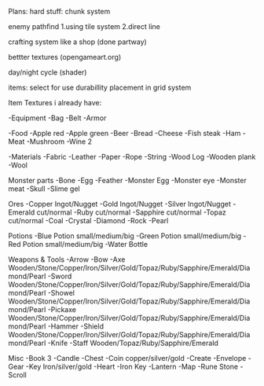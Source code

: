 Plans:
hard stuff:
    chunk system

  enemy pathfind
    1.using tile system
    2.direct line

  crafting system like a shop (done partway)
  
  bettter textures (opengameart.org)
  
  day/night cycle (shader)

items:
  select for use
  durabillity
  placement in grid system
  
Item Textures i already have:

  -Equipment
    -Bag
    -Belt
    -Armor
    
  -Food
    -Apple red
    -Apple green
    -Beer
    -Bread
    -Cheese
    -Fish steak
    -Ham
    -Meat
    -Mushroom
    -Wine 2
    
  -Materials
    -Fabric
    -Leather
    -Paper
    -Rope
    -String
    -Wood Log
    -Wooden plank
    -Wool
    
  Monster parts
    -Bone
    -Egg
    -Feather
    -Monster Egg
    -Monster eye
    -Monster meat
    -Skull
    -Slime gel
    
  Ores
    -Copper Ingot/Nugget
    -Gold Ingot/Nugget
    -Silver Ingot/Nugget
    -Emerald cut/normal
    -Ruby cut/normal
    -Sapphire cut/normal
    -Topaz cut/normal
    -Coal
    -Crystal
    -Diamond
    -Rock
    -Pearl
    
  Potions
    -Blue Potion small/medium/big
    -Green Potion small/medium/big
    -Red Potion small/medium/big
    -Water Bottle
  
  Weapons & Tools
    -Arrow
    -Bow
    -Axe Wooden/Stone/Copper/Iron/Silver/Gold/Topaz/Ruby/Sapphire/Emerald/Diamond/Pearl
    -Sword Wooden/Stone/Copper/Iron/Silver/Gold/Topaz/Ruby/Sapphire/Emerald/Diamond/Pearl
    -Showel Wooden/Stone/Copper/Iron/Silver/Gold/Topaz/Ruby/Sapphire/Emerald/Diamond/Pearl
    -Pickaxe Wooden/Stone/Copper/Iron/Silver/Gold/Topaz/Ruby/Sapphire/Emerald/Diamond/Pearl
    -Hammer
    -Shield Wooden/Stone/Copper/Iron/Silver/Gold/Topaz/Ruby/Sapphire/Emerald/Diamond/Pearl
    -Knife
    -Staff Wooden/Topaz/Ruby/Sapphire/Emerald
    
  Misc
    -Book 3
    -Candle
    -Chest
    -Coin copper/silver/gold
    -Create
    -Envelope
    -Gear
    -Key Iron/silver/gold
    -Heart
    -Iron Key
    -Lantern
    -Map
    -Rune Stone
    -Scroll

